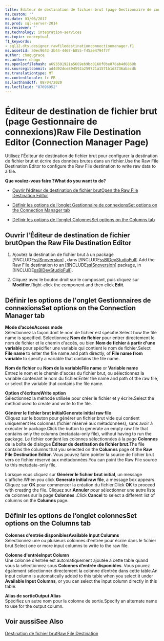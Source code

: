 ```yaml
---
title: Éditeur de destination de fichier brut (page Gestionnaire de connexions) | Microsoft Docs
ms.custom: ''
ms.date: 03/06/2017
ms.prod: sql-server-2014
ms.reviewer: ''
ms.technology: integration-services
ms.topic: conceptual
f1_keywords:
- sql12.dts.designer.rawfiledestinationconnectionmanager.f1
ms.assetid: a0ec9643-3b44-4467-b855-f45ae4794f7f
author: chugugrace
ms.author: chugu
ms.openlocfilehash: a693591921a5669eb9bc8160f0be076ab4d6869b
ms.sourcegitcommit: ad4d92dce894592a259721a1571b1d8736abacdb
ms.translationtype: MT
ms.contentlocale: fr-FR
ms.lasthandoff: 08/04/2020
ms.locfileid: "87696952"
---
```

# <a name="raw-file-destination-editor-connection-manager-page"></a><span data-ttu-id="333a4-102">Éditeur de destination de fichier brut (page Gestionnaire de connexions)</span><span class="sxs-lookup"><span data-stu-id="333a4-102">Raw File Destination Editor (Connection Manager Page)</span></span>
  <span data-ttu-id="333a4-103">Utilisez l'Éditeur de destination de fichier brut pour configurer la destination de fichier brut et écrire des données brutes dans un fichier.</span><span class="sxs-lookup"><span data-stu-id="333a4-103">Use the Raw File Destination Editor to configure the Raw File destination to write raw data to a file.</span></span>  
  
 <span data-ttu-id="333a4-104">**Que voulez-vous faire ?**</span><span class="sxs-lookup"><span data-stu-id="333a4-104">**What do you want to do?**</span></span>  
  
-   [<span data-ttu-id="333a4-105">Ouvrir l’éditeur de destination de fichier brut</span><span class="sxs-lookup"><span data-stu-id="333a4-105">Open the Raw File Destination Editor</span></span>](#open)  
  
-   [<span data-ttu-id="333a4-106">Définir les options de l’onglet Gestionnaire de connexions</span><span class="sxs-lookup"><span data-stu-id="333a4-106">Set options on the Connection Manager tab</span></span>](#connection)  
  
-   [<span data-ttu-id="333a4-107">Définir les options de l'onglet Colonnes</span><span class="sxs-lookup"><span data-stu-id="333a4-107">Set options on the Columns tab</span></span>](#mapping)  
  
##  <a name="open-the-raw-file-destination-editor"></a><a name="open"></a> <span data-ttu-id="333a4-108">Ouvrir l'Éditeur de destination de fichier brut</span><span class="sxs-lookup"><span data-stu-id="333a4-108">Open the Raw File Destination Editor</span></span>  
  
1.  <span data-ttu-id="333a4-109">Ajoutez la destination de fichier brut à un package [!INCLUDE[ssISnoversion](../includes/ssisnoversion-md.md)] , dans [!INCLUDE[ssBIDevStudioFull](../includes/ssbidevstudiofull-md.md)].</span><span class="sxs-lookup"><span data-stu-id="333a4-109">Add the Raw File destination to an [!INCLUDE[ssISnoversion](../includes/ssisnoversion-md.md)] package, in [!INCLUDE[ssBIDevStudioFull](../includes/ssbidevstudiofull-md.md)].</span></span>  
  
2.  <span data-ttu-id="333a4-110">Cliquez avec le bouton droit sur le composant, puis cliquez sur **Modifier**.</span><span class="sxs-lookup"><span data-stu-id="333a4-110">Right-click the component and then click **Edit**.</span></span>  
  
##  <a name="set-options-on-the-connection-manager-tab"></a><a name="connection"></a> <span data-ttu-id="333a4-111">Définir les options de l'onglet Gestionnaires de connexions</span><span class="sxs-lookup"><span data-stu-id="333a4-111">Set options on the Connection Manager tab</span></span>  
 <span data-ttu-id="333a4-112">**Mode d’accès**</span><span class="sxs-lookup"><span data-stu-id="333a4-112">**Access mode**</span></span>  
 <span data-ttu-id="333a4-113">Sélectionnez la façon dont le nom de fichier est spécifié.</span><span class="sxs-lookup"><span data-stu-id="333a4-113">Select how the file name is specified.</span></span> <span data-ttu-id="333a4-114">Sélectionnez **Nom de fichier** pour entrer directement le nom de fichier et le chemin d'accès, ou bien **Nom de fichier à partir d'une variable** pour spécifier une variable qui contient le nom de fichier.</span><span class="sxs-lookup"><span data-stu-id="333a4-114">Select **File name** to enter the file name and path directly, of **File name from variable** to specify a variable that contains the file name.</span></span>  
  
 <span data-ttu-id="333a4-115">**Nom de fichier** ou **Nom de la variable**</span><span class="sxs-lookup"><span data-stu-id="333a4-115">**File name** or **Variable name**</span></span>  
 <span data-ttu-id="333a4-116">Entrez le nom et le chemin d'accès du fichier brut, ou sélectionnez la variable contenant le nom du fichier.</span><span class="sxs-lookup"><span data-stu-id="333a4-116">Enter the name and path of the raw file, or select the variable that contains the file name.</span></span>  
  
 <span data-ttu-id="333a4-117">**Option d'écriture**</span><span class="sxs-lookup"><span data-stu-id="333a4-117">**Write option**</span></span>  
 <span data-ttu-id="333a4-118">Sélectionnez la méthode utilisée pour créer le fichier et y écrire.</span><span class="sxs-lookup"><span data-stu-id="333a4-118">Select the method used to create and write to the file.</span></span>  
  
 <span data-ttu-id="333a4-119">**Générer le fichier brut initial**</span><span class="sxs-lookup"><span data-stu-id="333a4-119">**Generate initial raw file**</span></span>  
 <span data-ttu-id="333a4-120">Cliquez sur le bouton pour générer un fichier brut vide qui contient uniquement les colonnes (fichier réservé aux métadonnées), sans avoir à exécuter le package.</span><span class="sxs-lookup"><span data-stu-id="333a4-120">Click the button to generate an empty raw file that contains only the columns (metadata-only file), without having to run the package.</span></span> <span data-ttu-id="333a4-121">Le fichier contient les colonnes sélectionnées à la page **Colonnes** de la boîte de dialogue **Éditeur de destination de fichier brut**.</span><span class="sxs-lookup"><span data-stu-id="333a4-121">The file contains the columns that you selected on the **Columns** page of the **Raw File Destination Editor**.</span></span> <span data-ttu-id="333a4-122">Vous pouvez faire pointer la source de fichier brut vers ce fichier réservé aux métadonnées.</span><span class="sxs-lookup"><span data-stu-id="333a4-122">You can point the Raw File source to this metadata-only file.</span></span>  
  
 <span data-ttu-id="333a4-123">Lorsque vous cliquez sur **Générer le fichier brut initial**, un message s'affiche.</span><span class="sxs-lookup"><span data-stu-id="333a4-123">When you click **Generate initial raw file**, a message box appears.</span></span> <span data-ttu-id="333a4-124">Cliquez sur **OK** pour commencer la création du fichier.</span><span class="sxs-lookup"><span data-stu-id="333a4-124">Click **OK** to proceed with creating the file.</span></span> <span data-ttu-id="333a4-125">Cliquez sur **Annuler** pour sélectionner une autre liste de colonnes sur la page **Colonnes** .</span><span class="sxs-lookup"><span data-stu-id="333a4-125">Click **Cancel** to select a different list of columns on the **Columns** page.</span></span>  
  
##  <a name="set-options-on-the-columns-tab"></a><a name="mapping"></a><span data-ttu-id="333a4-126">Définir les options de l’onglet colonnes</span><span class="sxs-lookup"><span data-stu-id="333a4-126">Set options on the Columns tab</span></span>  
 <span data-ttu-id="333a4-127">**Colonnes d'entrée disponibles**</span><span class="sxs-lookup"><span data-stu-id="333a4-127">**Available Input Columns**</span></span>  
 <span data-ttu-id="333a4-128">Sélectionnez une ou plusieurs colonnes d'entrée pour écrire dans le fichier brut.</span><span class="sxs-lookup"><span data-stu-id="333a4-128">Select one or more input columns to write to the raw file.</span></span>  
  
 <span data-ttu-id="333a4-129">**Colonne d'entrée**</span><span class="sxs-lookup"><span data-stu-id="333a4-129">**Input Column**</span></span>  
 <span data-ttu-id="333a4-130">Une colonne d’entrée est automatiquement ajoutée à cette table quand vous la sélectionnez sous **Colonnes d’entrée disponibles**. Vous pouvez également sélectionner directement la colonne d’entrée dans cette table.</span><span class="sxs-lookup"><span data-stu-id="333a4-130">An input column is automatically added to this table when you select it under **Available Input Columns**, or you can select the input column directly in this table.</span></span>  
  
 <span data-ttu-id="333a4-131">**Alias de sortie**</span><span class="sxs-lookup"><span data-stu-id="333a4-131">**Output Alias**</span></span>  
 <span data-ttu-id="333a4-132">Spécifiez un autre nom pour la colonne de sortie.</span><span class="sxs-lookup"><span data-stu-id="333a4-132">Specify an alternate name to use for the output column.</span></span>  
  
## <a name="see-also"></a><span data-ttu-id="333a4-133">Voir aussi</span><span class="sxs-lookup"><span data-stu-id="333a4-133">See Also</span></span>  
 [<span data-ttu-id="333a4-134">Destination de fichier brut</span><span class="sxs-lookup"><span data-stu-id="333a4-134">Raw File Destination</span></span>](data-flow/raw-file-destination.md)  
  
  
